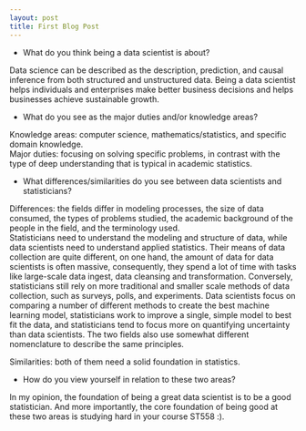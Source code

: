 ```yaml
---
layout: post
title: First Blog Post
---
```


- What do you think being a data scientist is about?  

Data science can be described as the description, prediction, and causal inference from both structured and unstructured data. Being a data scientist helps individuals and enterprises make better business decisions and helps businesses achieve sustainable growth.

- What do you see as the major duties and/or knowledge areas?  

Knowledge areas: computer science, mathematics/statistics, and specific domain knowledge.  
Major duties: focusing on solving specific problems, in contrast with the type of deep understanding that is typical in academic statistics.

- What differences/similarities do you see between data scientists and statisticians?  

Differences: the fields differ in modeling processes, the size of data consumed, the types of problems studied, the academic background of the people in the field, and the terminology used.  
             Statisticians need to understand the modeling and structure of data, while data scientists need to understand applied statistics. Their means of data collection are quite different, on one hand, the amount of data for data scientists is often massive, consequently, they spend a lot of time with tasks like large-scale data ingest, data cleansing and transformation. Conversely, statisticians still rely on more traditional and smaller scale methods of data collection, such as surveys, polls, and experiments. Data scientists focus on comparing a number of different methods to create the best machine learning model, statisticians work to improve a single, simple model to best fit the data, and statisticians tend to focus more on quantifying uncertainty than data scientists. The two fields also use somewhat different nomenclature to describe the same principles.
             
Similarities: both of them need a solid foundation in statistics.

- How do you view yourself in relation to these two areas?  

In my opinion, the foundation of being a great data scientist is to be a good statistician. And more importantly, the core foundation of being good at these two areas is studying hard in your course ST558 :).
